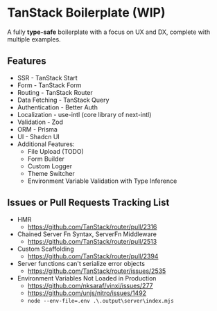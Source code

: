 # TanStack Boilerplate (WIP)

A fully **type-safe** boilerplate with a focus on UX and DX, complete with multiple examples.

## Features

- SSR - TanStack Start
- Form - TanStack Form
- Routing - TanStack Router
- Data Fetching - TanStack Query
- Authentication - Better Auth
- Localization - use-intl (core library of next-intl)
- Validation - Zod
- ORM - Prisma
- UI - Shadcn UI
- Additional Features:
  - File Upload (TODO)
  - Form Builder
  - Custom Logger
  - Theme Switcher
  - Environment Variable Validation with Type Inference

## Issues or Pull Requests Tracking List

- HMR
  - https://github.com/TanStack/router/pull/2316
- Chained Server Fn Syntax, ServerFn Middleware
  - https://github.com/TanStack/router/pull/2513
- Custom Scaffolding
  - https://github.com/TanStack/router/pull/2394
- Server functions can't serialize error objects
  - https://github.com/TanStack/router/issues/2535
- Environment Variables Not Loaded in Production
  - https://github.com/nksaraf/vinxi/issues/277
  - https://github.com/unjs/nitro/issues/1492
  - `node --env-file=.env .\.output\server\index.mjs`